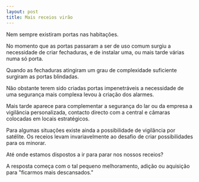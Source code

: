 ```yaml
---
layout: post
title: Mais receios virão
---
```

Nem sempre existiram portas nas habitações. 

No momento que as portas passaram a ser de uso comum surgiu a necessidade de criar fechaduras, e de instalar uma, ou mais tarde várias numa só porta.

Quando as fechaduras atingiram um grau de complexidade suficiente surgiram as portas blindadas.

Não obstante terem sido criadas portas impenetráveis a necessidade de uma segurança mais complexa levou à criação dos alarmes.

Mais tarde aparece para complementar a segurança do lar ou da empresa a vigilância personalizada, contacto directo com a central e câmaras colocadas em locais estratégicos.

Para algumas situações existe ainda a possibilidade de vigilância por satélite. 
Os receios levam invariavelmente ao desafio de criar possibilidades para os minorar.

Até onde estamos dispostos a ir para parar nos nossos receios?

A resposta começa com o tal pequeno melhoramento, adição ou aquisição para "ficarmos mais descansados."


